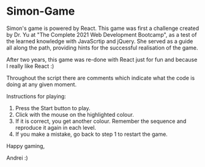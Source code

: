 # Simon-Game

Simon's game is powered by React. This game was first a challenge created by Dr. Yu at "The Complete 2021 Web Development Bootcamp", as a test of the learned knowledge with JavaScrtip and jQuery. She served as a guide all along the path, providing hints for the successful realisation of the game.

After two years, this game was re-done with React just for fun and because I really like React :)

Throughout the script there are comments which indicate what the code is doing at any given moment. 

Instructions for playing:

1. Press the Start button to play.
2. Click with the mouse on the highlighted colour.
3. If it is correct, you get another colour. Remember the sequence and reproduce it again in each level.
4. If you make a mistake, go back to step 1 to restart the game.

Happy gaming, 

Andrei :)
